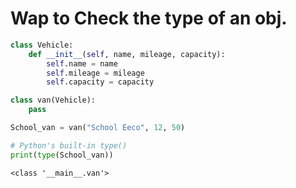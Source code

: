 # Wap to Check the type of an obj.


```python
class Vehicle:
    def __init__(self, name, mileage, capacity):
        self.name = name
        self.mileage = mileage
        self.capacity = capacity

class van(Vehicle):
    pass

School_van = van("School Eeco", 12, 50)

# Python's built-in type()
print(type(School_van))
```

    <class '__main__.van'>
    


```python

```
